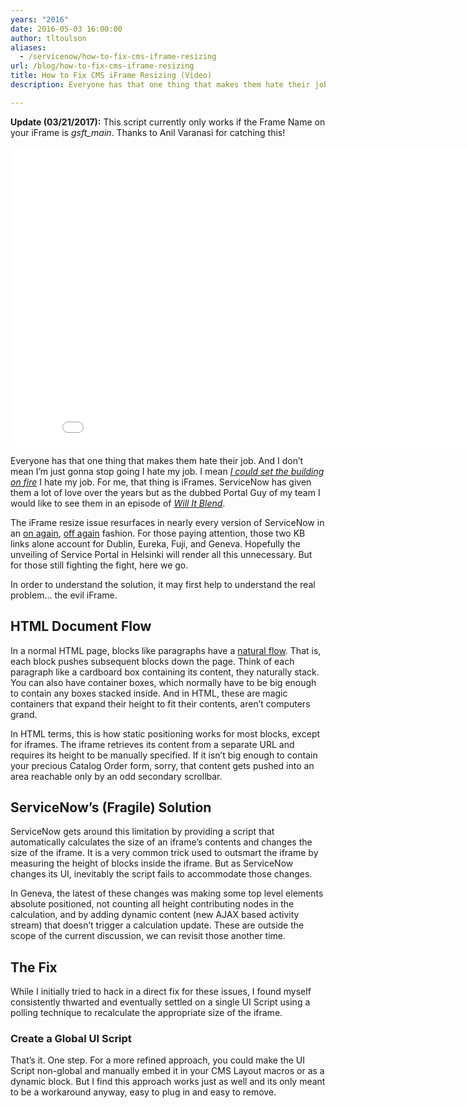 ```yaml
---
years: "2016"
date: 2016-05-03 16:00:00
author: tltoulson
aliases:
  - /servicenow/how-to-fix-cms-iframe-resizing
url: /blog/how-to-fix-cms-iframe-resizing
title: How to Fix CMS iFrame Resizing (Video)
description: Everyone has that one thing that makes them hate their job. And I don’t mean I’m just gonna stop going I hate my job. I mean I could set the building on fire I hate my job. For me, that thing is iFrames.

---
```


**Update (03/21/2017):** This script currently only works if the Frame Name on your iFrame is *gsft_main*. Thanks to Anil Varanasi for catching this!

<div class="videoWrapper">
  <iframe src="//www.youtube.com/embed/LIamM4gjsmY?wmode=opaque&amp;enablejsapi=1" height="480" width="854" scrolling="no" frameborder="0" allowfullscreen="">
  </iframe>
</div>

Everyone has that one thing that makes them hate their job. And I don’t mean I’m just gonna stop going I hate my job. I mean *[I could set the building on fire][1]* I hate my job. For me, that thing is iFrames. ServiceNow has given them a lot of love over the years but as the dubbed Portal Guy of my team I would like to see them in an episode of *[Will It Blend][2]*.

The iFrame resize issue resurfaces in nearly every version of ServiceNow in an [on again][3], [off again][4] fashion. For those paying attention, those two KB links alone account for Dublin, Eureka, Fuji, and Geneva. Hopefully the unveiling of Service Portal in Helsinki will render all this unnecessary. But for those still fighting the fight, here we go.

In order to understand the solution, it may first help to understand the real problem… the evil iFrame.

## HTML Document Flow

In a normal HTML page, blocks like paragraphs have a [natural flow][5]. That is, each block pushes subsequent blocks down the page. Think of each paragraph like a cardboard box containing its content, they naturally stack. You can also have container boxes, which normally have to be big enough to contain any boxes stacked inside. And in HTML, these are magic containers that expand their height to fit their contents, aren’t computers grand.

In HTML terms, this is how static positioning works for most blocks, except for iframes. The iframe retrieves its content from a separate URL and requires its height to be manually specified. If it isn’t big enough to contain your precious Catalog Order form, sorry, that content gets pushed into an area reachable only by an odd secondary scrollbar.

## ServiceNow’s (Fragile) Solution

ServiceNow gets around this limitation by providing a script that automatically calculates the size of an iframe’s contents and changes the size of the iframe. It is a very common trick used to outsmart the iframe by measuring the height of blocks inside the iframe. But as ServiceNow changes its UI, inevitably the script fails to accommodate those changes.

In Geneva, the latest of these changes was making some top level elements absolute positioned, not counting all height contributing nodes in the calculation, and by adding dynamic content (new AJAX based activity stream) that doesn’t trigger a calculation update. These are outside the scope of the current discussion, we can revisit those another time.

## The Fix

While I initially tried to hack in a direct fix for these issues, I found myself consistently thwarted and eventually settled on a single UI Script using a polling technique to recalculate the appropriate size of the iframe.

### Create a Global UI Script

<script src="https://gist.github.com/tltoulson/01236ca05273809e7ac3.js"></script>

That’s it. One step. For a more refined approach, you could make the UI Script non-global and manually embed it in your CMS Layout macros or as a dynamic block. But I find this approach works just as well and its only meant to be a workaround anyway, easy to plug in and easy to remove.

[1]: https://en.wikipedia.org/wiki/Office_Space
[2]: http://www.willitblend.com
[3]: https://hi.service-now.com/kb_view.do?sysparm_article=KB0546515
[4]: https://hi.service-now.com/kb_view.do?sysparm_article=KB0551949
[5]: https://css-tricks.com/the-css-box-model/
